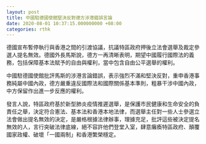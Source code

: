 ```yaml
---
layout: post
title: 中國駐德國使館堅決反對德方涉港錯誤言論
date: 2020-08-01 10:37:15.000000000 +08:00
categories: rthk
---
```


德國宣布暫停執行與香港之間的引渡協議，抗議特區政府押後立法會選舉及裁定參選人提名無效。德國外長馬斯說，德方一再清晰表明，期望中國履行國際法的義務，包括保障基本法賦予的自由與權利，當中包含自由公平選舉的權利。

中國駐德國使館批評馬斯的涉港言論錯誤，表示強烈不滿和堅決反對，重申香港事務純屬中國內政，德方嚴重違反國際法和國際關係基本準則，粗暴干涉中國內政，中方保留作出進一步反應的權利。

發言人說，特區政府基於新型肺炎疫情推遲選舉，是保護市民健康和生命安全的負責任之舉，決定符合憲法、基本法和香港本地法律，而選舉主任對一些人士參選立法會做出提名無效的決定，是嚴格根據法律辦事，理據充足，批評這些被決定提名無效的人，言行突破法律底線，絕不容許他們登堂入室，肆意癱瘓特區政府、顛覆國家政權、破壞「一國兩制」和香港繁榮穩定。
